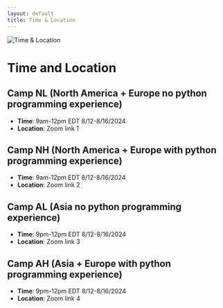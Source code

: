 ```yaml
---
layout: default
title: Time & Location
---
```


<img src="{{ '/assets/images/location.webp' | relative_url }}" alt="Time & Location" class="banner">

# Time and Location

## Camp NL (North America + Europe no python programming experience)
- **Time**: 9am-12pm EDT 8/12-8/16/2024
- **Location**: Zoom link 1

## Camp NH (North America + Europe with python programming experience)
- **Time**: 9am-12pm EDT 8/12-8/16/2024
- **Location**: Zoom link 2

## Camp AL (Asia no python programming experience)
- **Time**: 9pm-12pm EDT 8/12-8/16/2024
- **Location**: Zoom link 3

## Camp AH (Asia + Europe with python programming experience)
- **Time**: 9pm-12pm EDT 8/12-8/16/2024
- **Location**: Zoom link 4
